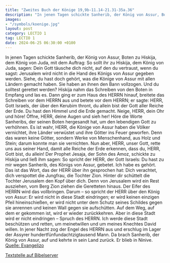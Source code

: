```yaml
---
title: "Zweites Buch der Könige 19,9b-11.14-21.31-35a.36"
description: "In jenen Tagen schickte Sanherib, der König von Assur, Boten zu Hiskija, dem König von Juda, mit dem Auftrag: So sollt ihr zu Hiskija, dem König von Juda, sagen: Dein Gott täusche dich nicht, auf den du vertraust, wenn du sagst: Jerusalem wird nicht in die Hand des Königs von Ass...."
images:
- "/symbols/koenige.jpg"
layout: post
category: LECTIO 1
tag: LECTIO 1
date: 2024-06-25 06:30:00 +0100
---
```

In jenen Tagen schickte Sanherib, der König von Assur, Boten zu Hiskija, dem König von Juda, mit dem Auftrag:
So sollt ihr zu Hiskija, dem König von Juda, sagen: Dein Gott täusche dich nicht, auf den du vertraust, wenn du sagst: Jerusalem wird nicht in die Hand des Königs von Assur gegeben werden.<!--more-->
Siehe, du hast doch gehört, was die Könige von Assur mit allen Ländern gemacht haben. Sie haben an ihnen den Bann vollzogen. Und du solltest gerettet werden?
Hiskija nahm das Schreiben von den Boten in Empfang und las es. Dann ging er zum Haus des HERRN hinauf, breitete das Schreiben vor dem HERRN aus
und betete vor dem HERRN; er sagte: HERR, Gott Israels, der über den Kerubim thront, du allein bist der Gott aller Reiche der Erde. Du hast den Himmel und die Erde gemacht.
Neige, HERR, dein Ohr und höre! Öffne, HERR, deine Augen und sieh her! Höre die Worte Sanheribs, der seinen Boten hergesandt hat, um den lebendigen Gott zu verhöhnen.
Es ist wahr, HERR, die Könige von Assur haben die Völker vernichtet, ihre Länder verwüstet
und ihre Götter ins Feuer geworfen. Denn das waren keine Götter, sondern Werke von Menschenhand, aus Holz und Stein; darum konnte man sie vernichten.
Nun aber, HERR, unser Gott, rette uns aus seiner Hand, damit alle Reiche der Erde erkennen, dass du, HERR, Gott bist, du allein!
Der Prophet Jesaja, der Sohn des Amoz, schickte zu Hiskija und ließ ihm sagen: So spricht der HERR, der Gott Israels: Du hast zu mir wegen Sanherib, des Königs von Assur, gebetet. Ich habe es gehört.
Das ist das Wort, das der HERR über ihn gesprochen hat: Dich verachtet, dich verspottet die Jungfrau, die Tochter Zion. Hinter dir schüttelt die Tochter Jerusalem den Kopf über dich.
Denn von Jerusalem wird ein Rest ausziehen, vom Berg Zion ziehen die Geretteten hinaus. Der Eifer des HERRN wird das vollbringen.
Darum – so spricht der HERR über den König von Assur: Er wird nicht in diese Stadt eindringen; er wird keinen einzigen Pfeil hineinschießen, er wird nicht unter dem Schutz seines Schildes gegen sie anrennen und keinen Wall gegen sie aufschütten.
Auf dem Weg, auf dem er gekommen ist, wird er wieder zurückkehren. Aber in diese Stadt wird er nicht eindringen – Spruch des HERRN.
Ich werde diese Stadt beschützen und retten, um meinetwillen und um meines Knechtes David willen.
In jener Nacht zog der Engel des HERRN aus und erschlug im Lager der Assyrer hundertfünfundachtzigtausend Mann.
Da brach Sanherib, der König von Assur, auf und kehrte in sein Land zurück. Er blieb in Ninive.<br>
[Quelle: Evangelizo](https://evangeliumtagfuertag.org/DE/gospel)

[Textstelle auf Bibelserver](https://www.bibleserver.com/EU/2.Könige19,9b-11.14-21.31-35a.36)

